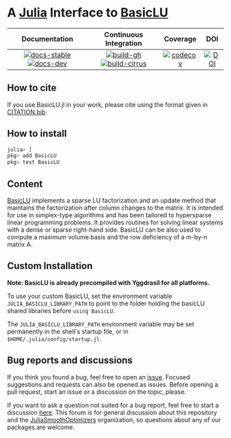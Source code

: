 # A [Julia](http://julialang.org) Interface to [BasicLU](https://github.com/ERGO-Code/basiclu)

| **Documentation** | **Continuous Integration** | **Coverage** | **DOI** |
|:-----------------:|:--------------------------:|:------------:|:-------:|
| [![docs-stable][docs-stable-img]][docs-stable-url] [![docs-dev][docs-dev-img]][docs-dev-url] | [![build-gh][build-gh-img]][build-gh-url] [![build-cirrus][build-cirrus-img]][build-cirrus-url] | [![codecov][codecov-img]][codecov-url] | [![DOI](https://zenodo.org/badge/386473966.svg)](https://zenodo.org/badge/latestdoi/386473966)

[docs-stable-img]: https://img.shields.io/badge/docs-stable-blue.svg
[docs-stable-url]: https://JuliaSmoothOptimizers.github.io/BasicLU.jl/stable
[docs-dev-img]: https://img.shields.io/badge/docs-dev-purple.svg
[docs-dev-url]: https://JuliaSmoothOptimizers.github.io/BasicLU.jl/dev
[build-gh-img]: https://github.com/JuliaSmoothOptimizers/BasicLU.jl/workflows/CI/badge.svg?branch=main
[build-gh-url]: https://github.com/JuliaSmoothOptimizers/BasicLU.jl/actions
[build-cirrus-img]: https://img.shields.io/cirrus/github/JuliaSmoothOptimizers/BasicLU.jl?logo=Cirrus%20CI
[build-cirrus-url]: https://cirrus-ci.com/github/JuliaSmoothOptimizers/BasicLU.jl
[codecov-img]: https://codecov.io/gh/JuliaSmoothOptimizers/BasicLU.jl/branch/main/graph/badge.svg
[codecov-url]: https://app.codecov.io/gh/JuliaSmoothOptimizers/BasicLU.jl

## How to cite

If you use BasicLU.jl in your work, please cite using the format given in [CITATION.bib](CITATION.bib).

## How to install

```julia
julia> ]
pkg> add BasicLU
pkg> test BasicLU
```

## Content

[BasicLU](https://github.com/ERGO-Code/basiclu) implements a sparse LU factorization and an update method that maintains the factorization after column changes to the matrix.
It is intended for use in simplex-type algorithms and has been tailored to hypersparse linear programming problems.
It provides routines for solving linear systems with a dense or sparse right-hand side.
BasicLU can be also used to compute a maximum volume basis and the row deficiency of a m-by-n matrix A.

## Custom Installation

**Note: BasicLU is already precompiled with Yggdrasil for all platforms.**

To use your custom BasicLU, set the environment variable `JULIA_BASICLU_LIBRARY_PATH`
to point to the folder holding the basicLU shared libraries before `using BasicLU`.

The `JULIA_BASICLU_LIBRARY_PATH` environment variable may be set permanently in the shell's startup file, or in `$HOME/.julia/config/startup.jl`.

## Bug reports and discussions

If you think you found a bug, feel free to open an [issue](https://github.com/JuliaSmoothOptimizers/BasicLU.jl/issues).
Focused suggestions and requests can also be opened as issues. Before opening a pull request, start an issue or a discussion on the topic, please.

If you want to ask a question not suited for a bug report, feel free to start a discussion [here](https://github.com/JuliaSmoothOptimizers/Organization/discussions). This forum is for general discussion about this repository and the [JuliaSmoothOptimizers](https://github.com/JuliaSmoothOptimizers) organization, so questions about any of our packages are welcome.

